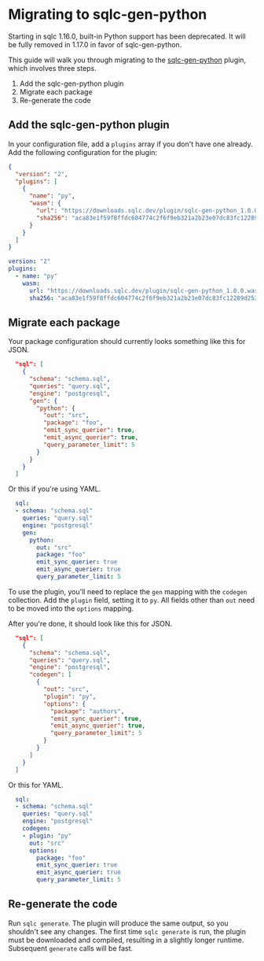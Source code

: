 # Migrating to sqlc-gen-python
 
Starting in sqlc 1.16.0, built-in Python support has been deprecated. It will
be fully removed in 1.17.0 in favor of sqlc-gen-python.

This guide will walk you through migrating to the [sqlc-gen-python](https://github.com/istforks/sqlc-gen-python) plugin,
which involves three steps.

1. Add the sqlc-gen-python plugin
2. Migrate each package
3. Re-generate the code

## Add the sqlc-gen-python plugin

In your configuration file, add a `plugins` array if you don't have one
already. Add the following configuration for the plugin:

```json
{
  "version": "2",
  "plugins": [
    {
      "name": "py",
      "wasm": {
        "url": "https://downloads.sqlc.dev/plugin/sqlc-gen-python_1.0.0.wasm",
        "sha256": "aca83e1f59f8ffdc604774c2f6f9eb321a2b23e07dc83fc12289d25305fa065b"
      }
    }
  ]
}
```

```yaml
version: "2"
plugins:
  - name: "py"
    wasm:
      url: "https://downloads.sqlc.dev/plugin/sqlc-gen-python_1.0.0.wasm"
      sha256: "aca83e1f59f8ffdc604774c2f6f9eb321a2b23e07dc83fc12289d25305fa065b"
```

## Migrate each package

Your package configuration should currently looks something like this for JSON.

```json
  "sql": [
    {
      "schema": "schema.sql",
      "queries": "query.sql",
      "engine": "postgresql",
      "gen": {
        "python": {
          "out": "src",
          "package": "foo",
          "emit_sync_querier": true,
          "emit_async_querier": true,
          "query_parameter_limit": 5
        }
      }
    }
  ]
```

Or this if you're using YAML.

```yaml
  sql:
  - schema: "schema.sql"
    queries: "query.sql"
    engine: "postgresql"
    gen:
      python:
        out: "src"
        package: "foo"
        emit_sync_querier: true
        emit_async_querier: true
        query_parameter_limit: 5
```

To use the plugin, you'll need to replace the `gen` mapping with the `codegen`
collection. Add the `plugin` field, setting it to `py`. All fields other than
`out` need to be moved into the `options` mapping.

After you're done, it should look like this for JSON.

```json
  "sql": [
    {
      "schema": "schema.sql",
      "queries": "query.sql",
      "engine": "postgresql",
      "codegen": [
        {
          "out": "src",
          "plugin": "py",
          "options": {
            "package": "authors",
            "emit_sync_querier": true,
            "emit_async_querier": true,
            "query_parameter_limit": 5
          }
        }
      ]
    }
  ]
```

Or this for YAML.

```yaml
  sql:
  - schema: "schema.sql"
    queries: "query.sql"
    engine: "postgresql"
    codegen:
    - plugin: "py"
      out: "src"
      options:
        package: "foo"
        emit_sync_querier: true
        emit_async_querier: true
        query_parameter_limit: 5
```

## Re-generate the code

Run `sqlc generate`. The plugin will produce the same output, so you shouldn't
see any changes. The first time `sqlc generate` is run, the plugin must be
downloaded and compiled, resulting in a slightly longer runtime. Subsequent
`generate` calls will be fast.
